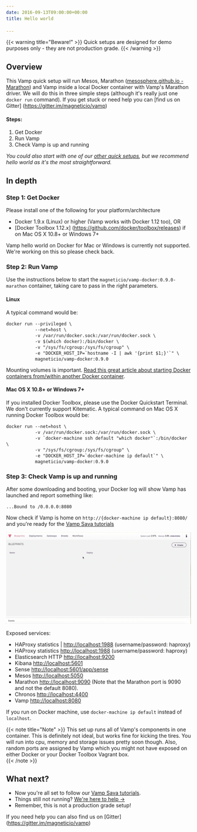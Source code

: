 ```yaml
---
date: 2016-09-13T09:00:00+00:00
title: Hello world

---
```


{{< warning title="Beware!" >}}
Quick setups are designed for demo purposes only - they are not production grade.
{{< /warning >}}

## Overview

This Vamp quick setup will run Mesos, Marathon ([mesosphere.github.io - Marathon](https://mesosphere.github.io/marathon/)) and Vamp inside a local Docker container with Vamp's Marathon driver. We will do this in three simple steps (although it's really just one `docker run` command). If you get stuck or need help you can [find us on Gitter] (https://gitter.im/magneticio/vamp)

#### Steps:

1. Get Docker
2. Run Vamp
3. Check Vamp is up and running

_You could also start with one of our [other quick setups](/resources/run-vamp/quick-setup/), but we recommend hello world as it's the most straightforward._

## In depth

### Step 1: Get Docker

Please install one of the following for your platform/architecture

- Docker 1.9.x (Linux) or higher (Vamp works with Docker 1.12 too), OR
- [Docker Toolbox 1.12.x] (https://github.com/docker/toolbox/releases) if on Mac OS X 10.8+ or Windows 7+ 

Vamp hello world on Docker for Mac or Windows is currently not supported. We're working on this so please check back. 

### Step 2: Run Vamp

Use the instructions below to start the `magneticio/vamp-docker:0.9.0-marathon` container, taking care to pass in the right parameters. 

#### Linux

A typical command would be:
```
docker run --privileged \
           --net=host \
           -v /var/run/docker.sock:/var/run/docker.sock \
           -v $(which docker):/bin/docker \
           -v "/sys/fs/cgroup:/sys/fs/cgroup" \
           -e "DOCKER_HOST_IP=`hostname -I | awk '{print $1;}'`" \
           magneticio/vamp-docker:0.9.0
```

Mounting volumes is important. [Read this great article about starting Docker containers from/within another Docker container](https://jpetazzo.github.io/2015/09/03/do-not-use-docker-in-docker-for-ci/).

#### Mac OS X 10.8+ or Windows 7+

If you installed Docker Toolbox, please use the Docker Quickstart Terminal. We don't currently support Kitematic. A typical command on Mac OS X running Docker Toolbox would be:
```
docker run --net=host \
           -v /var/run/docker.sock:/var/run/docker.sock \
           -v `docker-machine ssh default "which docker"`:/bin/docker \
           -v "/sys/fs/cgroup:/sys/fs/cgroup" \
           -e "DOCKER_HOST_IP=`docker-machine ip default`" \
           magneticio/vamp-docker:0.9.0
```

### Step 3: Check Vamp is up and running

After some downloading and booting, your Docker log will show Vamp has launched and report something like:

```
...Bound to /0.0.0.0:8080
```

Now check if Vamp is home on `http://{docker-machine ip default}:8080/` and you're ready for the [Vamp Sava tutorials](/try-vamp/sava-tutorials/)

![](/images/screens/quicksetup-marathon-infopanel-v090.gif)

Exposed services:

- HAProxy statistics | [http://localhost:1988](http://localhost:1988) (username/password: haproxy) 
- HAProxy statistics [http://localhost:1988](http://localhost:1988) (username/password: haproxy)
- Elasticsearch HTTP [http://localhost:9200](http://localhost:9200)
- Kibana [http://localhost:5601](http://localhost:5601)
- Sense [http://localhost:5601/app/sense](http://localhost:5601/app/sense)
- Mesos [http://localhost:5050](http://localhost:5050)
- Marathon [http://localhost:9090](http://localhost:9090) (Note that the Marathon port is 9090 and not the default 8080).
- Chronos [http://localhost:4400](http://localhost:4400)
- Vamp [http://localhost:8080](http://localhost:8080)

If you run on Docker machine, use `docker-machine ip default` instead of `localhost`.

{{< note title="Note" >}}
This set up runs all of Vamp's components in one container. This is definitely not ideal, but works fine for kicking the tires.
You will run into cpu, memory and storage issues pretty soon though. Also, random ports are assigned by Vamp which you might not have exposed on either Docker or your Docker Toolbox Vagrant box.  
{{< /note >}}


## What next?

* Now you're all set to follow our [Vamp Sava tutorials](/try-vamp/sava-tutorials/).
* Things still not running? [We're here to help →](https://github.com/magneticio/vamp/issues)
* Remember, this is not a production grade setup!

If you need help you can also find us on [Gitter] (https://gitter.im/magneticio/vamp)